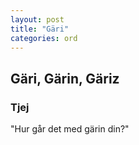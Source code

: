 ```yaml
---
layout: post
title: "Gäri"
categories: ord
---
```


## Gäri, Gärin, Gäriz

### Tjej

"Hur går det med gärin din?"